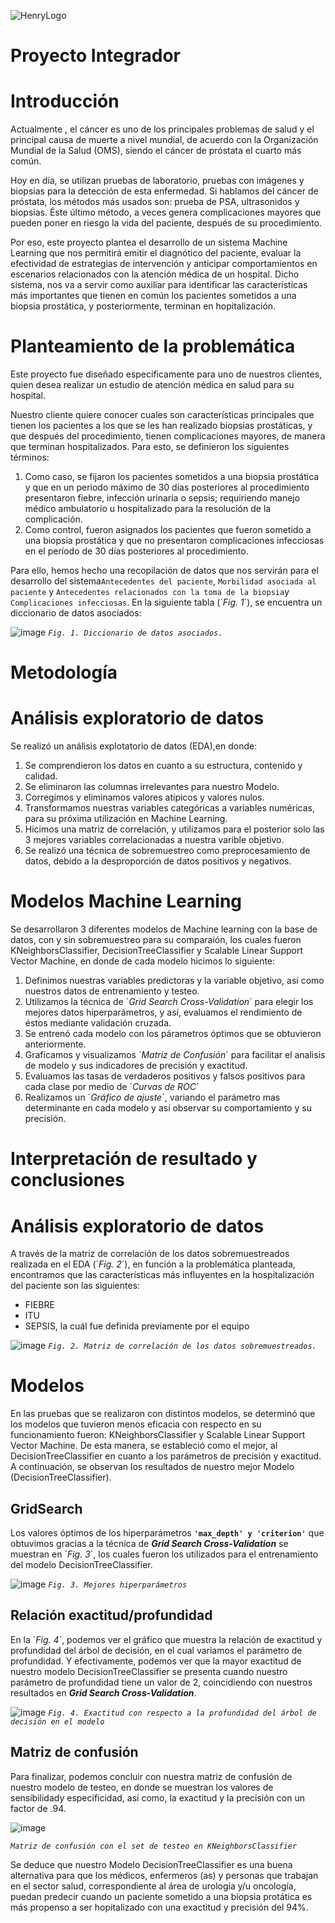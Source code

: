 ![HenryLogo](https://d31uz8lwfmyn8g.cloudfront.net/Assets/logo-henry-white-lg.png)

# **Proyecto Integrador**

# **Introducción**

Actualmente , el cáncer es uno de los principales problemas de salud y el principal causa de muerte a nivel mundial, de acuerdo con la Organización Mundial de la Salud (OMS), siendo el  cáncer de próstata el cuarto más común.

Hoy en día, se utilizan pruebas de laboratorio, pruebas con imágenes y biopsias para la detección de esta enfermedad. Si hablamos del cáncer de próstata, los métodos más usados son: prueba de PSA, ultrasonidos y biopsias. Éste último método, a veces genera complicaciones mayores que pueden poner en riesgo la vida del paciente, después de su procedimiento.

Por eso, este proyecto plantea el desarrollo de un sistema Machine Learning que nos permitirá emitir el diagnótico del paciente, evaluar la efectividad de estrategias de intervención y anticipar comportamientos en escenarios relacionados con la atención médica de un hospital. Dicho sistema, nos va a servir como auxiliar para identificar las características más importantes que tienen en común los pacientes sometidos a una biopsia prostática, y posteriormente, terminan en hopitalización.
 
# **Planteamiento de la problemática**

Este proyecto fue diseñado específicamente para uno de nuestros clientes, quien desea realizar un estudio de atención médica en salud para su hospital.

Nuestro cliente quiere conocer cuales son características principales que tienen los pacientes a los que se les han realizado biopsias prostáticas, y que después del procedimiento, tienen complicaciones mayores, de manera que terminan hospitalizados. Para esto, se definieron los siguientes términos:
1. Como caso, se fijaron los pacientes sometidos a una biopsia prostática y que en un periodo máximo de 30 días posteriores al procedimiento presentaron fiebre, infección urinaria o sepsis; requiriendo manejo médico ambulatorio u hospitalizado para la resolución de la complicación.
2. Como control, fueron asignados los pacientes que fueron sometido a una biopsia prostática y que no presentaron complicaciones infecciosas en el período de 30 días posteriores al procedimiento.

Para ello, hemos hecho una recopilación de datos que nos servirán para el desarrollo del sistema`Antecedentes del paciente`, `Morbilidad asociada al paciente` y `Antecedentes relacionados con la toma de la biopsia`y `Complicaciones infecciosas`. En la siguiente tabla (´_Fig. 1_´), se encuentra un diccionario de datos asociados:

![image](https://user-images.githubusercontent.com/118769777/220240501-8c21461d-2de5-495b-954e-10fb9bf38014.png)
_`Fig. 1. Diccionario de datos asociados.`_

 # **Metodología**


# Análisis exploratorio de datos

Se realizó un análisis explotatorio de datos (EDA),en donde:

1. Se comprendieron los datos en cuanto a su estructura, contenido y calidad.
2. Se eliminaron las columnas irrelevantes para nuestro Modelo.
3. Corregimos y eliminamos valores atípicos y valores nulos. 
4. Transformamos nuestras variables categóricas a variables numéricas, para su próxima utilización en Machine Learning.
5. Hicimos una matriz de correlación, y utilizamos para el posterior solo las 3 mejores variables correlacionadas a nuestra varible objetivo.
6. Se realizó una técnica de sobremuestreo como preprocesamiento de datos, debido a la desproporción de datos positivos y negativos.

# Modelos Machine Learning

Se desarrollaron 3 diferentes modelos de Machine learning con la base de datos, con y sin sobremuestreo para su comparaión, los cuales fueron KNeighborsClassifier, DecisionTreeClassifier y Scalable Linear Support Vector Machine, en donde de cada modelo hicimos lo siguiente:

1. Definimos nuestras variables predictoras y la variable objetivo, así como nuestros datos de entrenamiento y testeo.
2. Utilizamos la técnica de ´_Grid Search Cross-Validation_´ para elegir los mejores datos hiperparámetros, y así, evaluamos el rendimiento de éstos mediante validación cruzada.
3. Se entrenó cada modelo con los párametros óptimos que se obtuvieron anteriormente.
4. Graficamos y visualizamos ´_Matriz de Confusión_´ para facilitar el analisis de modelo y sus indicadores de precisión y exactitud.
5. Evaluamos las tasas de verdaderos positivos y falsos positivos para cada clase por medio de ´_Curvas de ROC_´
6. Realizamos un ´_Gráfico de ajuste_´, variando el parámetro mas determinante en cada modelo y así observar su comportamiento y su precisión.


# **Interpretación de resultado y conclusiones**

# Análisis exploratorio de datos

A través de la matriz de correlación de los datos sobremuestreados realizada en el EDA (´_Fig. 2_´), en función a la problemática planteada, encontramos que las características más influyentes en la hospitalización del paciente son las siguientes:
- FIEBRE
- ITU 
- SEPSIS, la cuál fue definida previamente por el equipo

![image](_src/assets/corr.png)
_`Fig. 2. Matriz de correlación de los datos sobremuestreados.`_
  
  
# Modelos

En las pruebas que se realizaron con distintos modelos, se determinó que los modelos que tuvieron menos eficacia con respecto en su funcionamiento fueron: KNeighborsClassifier y Scalable Linear Support Vector Machine. De esta manera, se estableció como el mejor, al DecisionTreeClassifier en cuanto a los parámetros de precisión y exactitud. A continuación, se observan los resultados de nuestro mejor Modelo (DecisionTreeClassifier).
  
## GridSearch

 Los valores óptimos de los hiperparámetros **`'max_depth' y 'criterion'`** que obtuvimos gracias a la técnica de  **_Grid Search Cross-Validation_**  se muestran en ´_Fig. 3_´, los cuales fueron los utilizados para el entrenamiento del modelo DecisionTreeClassifier.

![image](_src/assets/gridsearch.png)
_`Fig. 3. Mejores hiperparámetros`_

## **Relación exactitud/profundidad**
En la ´_Fig. 4_´, podemos ver el gráfico que muestra la relación de exactitud y profundidad del árbol de decisión, en el cual variamos el parámetro de profundidad. Y efectivamente, podemos ver que la mayor exactitud de nuestro modelo DecisionTreeClassifier se presenta cuando nuestro parámetro de profundidad tiene un valor de 2, coincidiendo con nuestros resultados en  **_Grid Search Cross-Validation_**.

![image](_src/assets/tree_depth_graphic.png)
_`Fig. 4. Exactitud con respecto a la profundidad del árbol de decisión en el modelo`_

## **Matriz de confusión**
Para finalizar, podemos concluir con nuestra matriz de confusión de nuestro modelo de testeo, en donde se muestran los valores de sensibilidady especificidad, así como, la exactitud y la precisión con un factor de .94. 

![image](_src/assets/test_matrix_confusion.png)

_`Matriz de confusión con el set de testeo en KNeighborsClassifier`_

Se deduce que nuestro Modelo DecisionTreeClassifier es una buena alternativa para que los médicos, enfermeros (as) y personas que trabajan en el sector salud, correspondiente al área de urología y/u oncología, puedan predecir cuando un paciente sometido a una biopsia protática es más propenso a ser hopitalizado con una exactitud y precisión del 94%.

